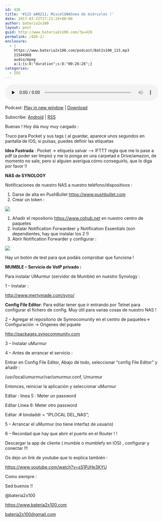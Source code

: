 ```yaml
---
id: 426
title: '#115 &#8211; MisceláNASnea de miércoles !'
date: 2017-03-22T17:21:29+00:00
author: bateria2x100
layout: post
guid: http://www.bateria2x100.com/?p=426
permalink: /426-2/
enclosure:
  - |
    https://www.bateria2x100.com/podcast/Bat2x100_115.mp3
    21544968
    audio/mpeg
    a:1:{s:8:"duration";s:8:"00:26:26";}
categories:
  - IOS
---
```

<div class="powerpress_player" id="powerpress_player_5964">
  <audio class="wp-audio-shortcode" id="audio-426-117" preload="none" style="width: 100%;" controls="controls"><source type="audio/mpeg" src="https://www.bateria2x100.com/podcast/Bat2x100_115.mp3?_=117" /><a href="https://www.bateria2x100.com/podcast/Bat2x100_115.mp3">https://www.bateria2x100.com/podcast/Bat2x100_115.mp3</a></audio>
</div>

<p class="powerpress_links powerpress_links_mp3">
  Podcast: <a href="https://www.bateria2x100.com/podcast/Bat2x100_115.mp3" class="powerpress_link_pinw" target="_blank" title="Play in new window" onclick="return powerpress_pinw('https://www.bateria2x100.com/?powerpress_pinw=426-podcast');" rel="nofollow">Play in new window</a> | <a href="https://www.bateria2x100.com/podcast/Bat2x100_115.mp3" class="powerpress_link_d" title="Download" rel="nofollow" download="Bat2x100_115.mp3">Download</a>
</p>

<p class="powerpress_links powerpress_subscribe_links">
  Subscribe: <a href="https://subscribeonandroid.com/www.bateria2x100.com/feed/podcast/" class="powerpress_link_subscribe powerpress_link_subscribe_android" title="Subscribe on Android" rel="nofollow">Android</a> | <a href="https://www.bateria2x100.com/feed/podcast/" class="powerpress_link_subscribe powerpress_link_subscribe_rss" title="Subscribe via RSS" rel="nofollow">RSS</a>
</p>

Buenas ! Hoy día muy muy cargado :

Truco para Pocket y sus tags ( al guardar, aparece unos segundos en pantalla de IOS, si pulsas, puedes definir las etiquetas

**Idea** **Fustrada** : Pocket -> etiqueta salvar &#8211;> IFTTT regla que me lo pase a pdf (a poder ser limpio) y me lo ponga en una carpetad e Drive/amazon, de momento no sale, pero si alguien averigua cómo conseguirlo, que lo diga por favor !!

**NAS de SYNOLOGY**

Notificaciones de nuestro NAS a nuestro teléfono/dispositivos :

  1. Darse de alta en PushBullet <https://www.pushbullet.com> 
  2. Crear un token : 

<img src="https://www.bateria2x100.com/wordpress/wp-content/uploads/2017/03/word-image.png" class="wp-image-427" srcset="https://www.bateria2x100.com/wordpress/wp-content/uploads/2017/03/word-image.png 1504w, https://www.bateria2x100.com/wordpress/wp-content/uploads/2017/03/word-image-300x156.png 300w, https://www.bateria2x100.com/wordpress/wp-content/uploads/2017/03/word-image-768x400.png 768w, https://www.bateria2x100.com/wordpress/wp-content/uploads/2017/03/word-image-1024x534.png 1024w" sizes="(max-width: 1504px) 100vw, 1504px" />

  1. Añadir el repositorio <https://www.cphub.net> en nuestro centro de paquetes 
  2. Instalar Notification Forwardeer y Notification Essentials (son dependientes, hay que instalar los 2 !) 
  3. Abrir Notification Forwarder y configurar : 

<img src="https://www.bateria2x100.com/wordpress/wp-content/uploads/2017/03/word-image-1.png" class="wp-image-428" srcset="https://www.bateria2x100.com/wordpress/wp-content/uploads/2017/03/word-image-1.png 1117w, https://www.bateria2x100.com/wordpress/wp-content/uploads/2017/03/word-image-1-300x78.png 300w, https://www.bateria2x100.com/wordpress/wp-content/uploads/2017/03/word-image-1-768x199.png 768w, https://www.bateria2x100.com/wordpress/wp-content/uploads/2017/03/word-image-1-1024x266.png 1024w" sizes="(max-width: 1117px) 100vw, 1117px" />

Hay un botón de test para que podáis comprobar que funciona !

**MUMBLE &#8211; Servicio de VoIP privado :**

Para instalar UMurmur (servidor de Mumble) en nuestro Synology :

1 &#8211; Instalar :

<http://www.mertymade.com/syno/>

**Config File Editor**: Para editar tener que ir entrando por Telnet para configurar el fichero de config. Muy útil para varias cosas de nuestro NAS !

2 &#8211; Agregar el repositorio de Synnocomunity en el centro de paquetes-> Configuración -> Origenes del pquete

<http://packages.synocommunity.com>

3 &#8211; Instalar uMurmur

4 &#8211; Antes de arrancar el servicio :

Entrar en Config File Editor, Abajo de todo, seleccionar &#8220;config File Editor&#8221; y añadir :

/usr/local/umurmur/var/umurmur.conf, Umurmur

Entonces, reiniciar la aplicación y seleccionar uMurmur

Editar : linea 5 : Meter un password

Editar Linea 6: Meter otro password

Editar :# bindaddr = &#8220;IPLOCAL DEL_NAS&#8221;;

5 &#8211; Arrancar el uMurmur (no tiene interfaz de usuario)

6 &#8211; Recordad que hay que abrir el puerto en el Router ! !

Descargar la app de cliente ( mumble o mumblefy en IOS) , configurar y conectar !!!

Os dejo un link de youtube que lo explica también :

<https://www.youtube.com/watch?v=sS1PJHe3KYU>

Como siempre :

Sed buenos !!

@bateria2x100

https://www.bateria2x100.com

bateria2x100@gmail.com